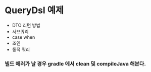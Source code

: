 # QueryDsl 예제
* DTO 리턴 방법
* 서브쿼리
* case when
* 조인
* 동적 쿼리

### 빌드 에러가 날 경우 gradle 에서 clean 및 compileJava 해본다.
